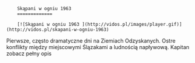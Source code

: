 
        Skąpani w ogniu 1963 
        =============
        
        [![Skąpani w ogniu 1963 ](http://vidos.pl/images/player.gif)](http://vidos.pl/skapani-w-ogniu-1963)
        
        
 Pierwsze, często dramatyczne dni na Ziemiach Odzyskanych. Ostre konflikty między miejscowymi Ślązakami a ludnością napływową. Kapitan zobacz pełny opis
    